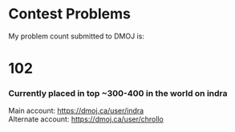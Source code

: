 # Contest Problems

My problem count submitted to DMOJ is:
# 102
### Currently placed in top ~300-400 in the world on indra
Main account:
https://dmoj.ca/user/indra <br />
Alternate account:
https://dmoj.ca/user/chrollo
